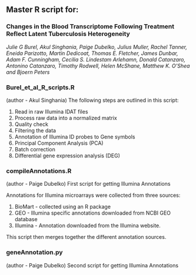 
## Master R script for:

### Changes in the Blood Transcriptome Following Treatment Reflect Latent Tuberculosis Heterogeneity

*Julie G Burel, Akul Singhania, Paige Dubelko, Julius Muller, Rachel Tanner, Eneida Parizotto, Martin Dedicoat, Thomas E. Fletcher, James Dunbar, Adam F. Cunningham, Cecilia S. Lindestam Arlehamn, Donald Catanzaro, Antonino Catanzaro, Timothy Rodwell, Helen McShane, Matthew K. O’Shea and Bjoern Peters*

### Burel_et_al_R_scripts.R
(author - Akul Singhania)
The following steps are outlined in this script:
1) Read in raw Illumina IDAT files
2) Process raw data into a normalized matrix
3) Quality check
4) Filtering the data
5) Annotation of Illumina ID probes to Gene symbols
6) Principal Component Analysis (PCA)
7) Batch correction
8) Differential gene expression analysis (DEG)

### compileAnnotations.R 
(author - Paige Dubelko)
First script for getting Illumina Annotations 

Annotations for Illumina microarrays were collected from three sources:
1) BioMart - collected using an R package
2) GEO - Illumina specific annotations downloaded from NCBI GEO database
3) Illumina - Annotation downloaded from the Illumina website.

This script then merges together the different annotation sources.

### geneAnnotation.py 
(author - Paige Dubelko)
Second script for getting Illumina Annotations
